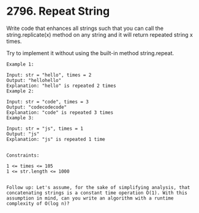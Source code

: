 # 2796. Repeat String

Write code that enhances all strings such that you can call the string.replicate(x) method on any string and it will return repeated string x times.

Try to implement it without using the built-in method string.repeat.


```
Example 1:

Input: str = "hello", times = 2
Output: "hellohello"
Explanation: "hello" is repeated 2 times
Example 2:

Input: str = "code", times = 3
Output: "codecodecode"
Explanation: "code" is repeated 3 times
Example 3:

Input: str = "js", times = 1
Output: "js"
Explanation: "js" is repeated 1 time


Constraints:

1 <= times <= 105
1 <= str.length <= 1000


Follow up: Let's assume, for the sake of simplifying analysis, that concatenating strings is a constant time operation O(1). With this assumption in mind, can you write an algorithm with a runtime complexity of O(log n)?
```